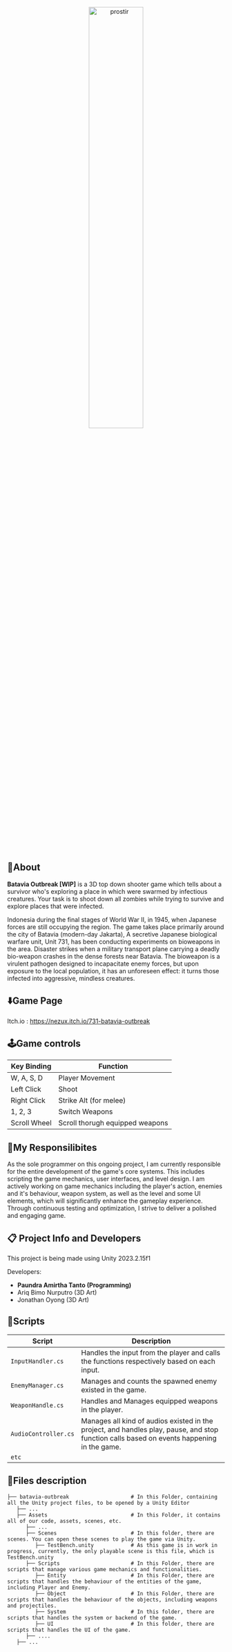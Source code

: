 <p align="center">
  <img width="50%" alt="prostir" src="https://github.com/paundra0217/paundra0217/blob/main/images/Video%20tanpa%20judul%20(2).gif">
  </br>
</p>

## 🔴About
**Batavia Outbreak [WIP]** is a 3D top down shooter game which tells about a survivor who's exploring a place in which were swarmed by infectious creatures. Your task is to shoot down all zombies while trying to survive and explore places that were infected.

Indonesia during the final stages of World War II, in 1945, when Japanese forces are still occupying the region. The game takes place primarily around the city of Batavia (modern-day Jakarta), A secretive Japanese biological warfare unit, Unit 731, has been conducting experiments on bioweapons in the area. Disaster strikes when a military transport plane carrying a deadly bio-weapon crashes in the dense forests near Batavia. The bioweapon is a virulent pathogen designed to incapacitate enemy forces, but upon exposure to the local population, it has an unforeseen effect: it turns those infected into aggressive, mindless creatures.

## ⬇️Game Page
Itch.io : https://nezux.itch.io/731-batavia-outbreak

## 🕹️Game controls
| Key Binding       | Function          |
| ----------------- | ----------------- |
| W, A, S, D        | Player Movement   |
| Left Click        | Shoot             |
| Right Click       | Strike Alt (for melee)   |
| 1, 2, 3           | Switch Weapons   |
| Scroll Wheel      | Scroll thorugh equipped weapons |

## 💼My Responsilibites
As the sole programmer on this ongoing project, I am currently responsible for the entire development of the game's core systems. This includes scripting the game mechanics, user interfaces, and level design. I am actively working on game mechanics including the player's action, enemies and it's behaviour, weapon system, as well as the level and some UI elements, which will significantly enhance the gameplay experience. Through continuous testing and optimization, I strive to deliver a polished and engaging game.

## 📋 Project Info and Developers
This project is being made using Unity 2023.2.15f1

Developers:
- **Paundra Amirtha Tanto (Programming)**
- Ariq Bimo Nurputro (3D Art)
- Jonathan Oyong (3D Art)

##  📜Scripts
|  Script       | Description                                                  |
| ------------------- | ------------------------------------------------------------ |
| `InputHandler.cs` | Handles the input from the player and calls the functions respectively based on each input. |
| `EnemyManager.cs` | Manages and counts the spawned enemy existed in the game. |
| `WeaponHandle.cs` | Handles and Manages equipped weapons in the player. |
| `AudioController.cs` | Manages all kind of audios existed in the project, and handles play, pause, and stop function calls based on events happening in the game. |
| `etc`  | |

## 📂Files description
```
├── batavia-outbreak                    # In this Folder, containing all the Unity project files, to be opened by a Unity Editor
   ├── ...
   ├── Assets                           # In this Folder, it contains all of our code, assets, scenes, etc.
      ├── ...
      ├── Scenes                        # In this folder, there are scenes. You can open these scenes to play the game via Unity.
         ├── TestBench.unity            # As this game is in work in progress, currently, the only playable scene is this file, which is TestBench.unity
      ├── Scripts                       # In this Folder, there are scripts that manage various game mechanics and functionalities.
         ├── Entity                     # In this Folder, there are scripts that handles the behaviour of the entities of the game, including Player and Enemy.
         ├── Object                     # In this Folder, there are scripts that handles the behaviour of the objects, including weapons and projectiles.
         ├── System                     # In this folder, there are scripts that handles the system or backend of the game.
         ├── UI                         # In this folder, there are scripts that handles the UI of the game.
      ├── ....
   ├── ...
      
```
